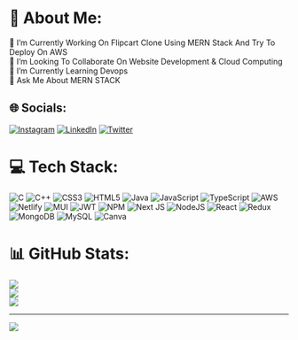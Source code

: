 # 💫 About Me:
🔭 I’m Currently Working On Flipcart Clone Using MERN Stack And Try To Deploy On AWS<br>👯 I’m Looking To Collaborate On Website Development & Cloud Computing<br>🌱 I’m Currently Learning Devops<br>💬 Ask Me About MERN STACK<br>

## 🌐 Socials:
[![Instagram](https://img.shields.io/badge/Instagram-%23E4405F.svg?logo=Instagram&logoColor=white)](https://instagram.com/parth_trivedi_07) [![LinkedIn](https://img.shields.io/badge/LinkedIn-%230077B5.svg?logo=linkedin&logoColor=white)](https://linkedin.com/in/parth-trivedi-98a80b205) [![Twitter](https://img.shields.io/badge/Twitter-%231DA1F2.svg?logo=Twitter&logoColor=white)](https://twitter.com/Parth_0710) 

# 💻 Tech Stack:
![C](https://img.shields.io/badge/c-%2300599C.svg?style=for-the-badge&logo=c&logoColor=white) ![C++](https://img.shields.io/badge/c++-%2300599C.svg?style=for-the-badge&logo=c%2B%2B&logoColor=white) ![CSS3](https://img.shields.io/badge/css3-%231572B6.svg?style=for-the-badge&logo=css3&logoColor=white) ![HTML5](https://img.shields.io/badge/html5-%23E34F26.svg?style=for-the-badge&logo=html5&logoColor=white) ![Java](https://img.shields.io/badge/java-%23ED8B00.svg?style=for-the-badge&logo=java&logoColor=white) ![JavaScript](https://img.shields.io/badge/javascript-%23323330.svg?style=for-the-badge&logo=javascript&logoColor=%23F7DF1E) ![TypeScript](https://img.shields.io/badge/typescript-%23007ACC.svg?style=for-the-badge&logo=typescript&logoColor=white) ![AWS](https://img.shields.io/badge/AWS-%23FF9900.svg?style=for-the-badge&logo=amazon-aws&logoColor=white) ![Netlify](https://img.shields.io/badge/netlify-%23000000.svg?style=for-the-badge&logo=netlify&logoColor=#00C7B7) ![MUI](https://img.shields.io/badge/MUI-%230081CB.svg?style=for-the-badge&logo=material-ui&logoColor=white) ![JWT](https://img.shields.io/badge/JWT-black?style=for-the-badge&logo=JSON%20web%20tokens) ![NPM](https://img.shields.io/badge/NPM-%23000000.svg?style=for-the-badge&logo=npm&logoColor=white) ![Next JS](https://img.shields.io/badge/Next-black?style=for-the-badge&logo=next.js&logoColor=white) ![NodeJS](https://img.shields.io/badge/node.js-6DA55F?style=for-the-badge&logo=node.js&logoColor=white) ![React](https://img.shields.io/badge/react-%2320232a.svg?style=for-the-badge&logo=react&logoColor=%2361DAFB) ![Redux](https://img.shields.io/badge/redux-%23593d88.svg?style=for-the-badge&logo=redux&logoColor=white) ![MongoDB](https://img.shields.io/badge/MongoDB-%234ea94b.svg?style=for-the-badge&logo=mongodb&logoColor=white) ![MySQL](https://img.shields.io/badge/mysql-%2300f.svg?style=for-the-badge&logo=mysql&logoColor=white) ![Canva](https://img.shields.io/badge/Canva-%2300C4CC.svg?style=for-the-badge&logo=Canva&logoColor=white)
# 📊 GitHub Stats:
![](https://github-readme-stats.vercel.app/api?username=parth-0710&theme=dark&hide_border=false&include_all_commits=true&count_private=true)<br/>
![](https://github-readme-streak-stats.herokuapp.com/?user=parth-0710&theme=dark&hide_border=false)<br/>
![](https://github-readme-stats.vercel.app/api/top-langs/?username=parth-0710&theme=dark&hide_border=false&include_all_commits=true&count_private=true&layout=compact)

---
[![](https://visitcount.itsvg.in/api?id=parth-0710&icon=0&color=0)](https://visitcount.itsvg.in)

<!-- Proudly created with GPRM ( https://gprm.itsvg.in ) -->
